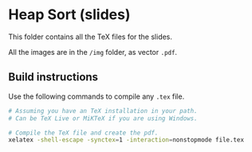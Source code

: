 # Heap Sort (slides)

This folder contains all the TeX files for the slides.

All the images are in the `/img` folder, as vector `.pdf`.

## Build instructions

Use the following commands to compile any `.tex` file.

```bash
# Assuming you have an TeX installation in your path.
# Can be TeX Live or MiKTeX if you are using Windows.

# Compile the TeX file and create the pdf.
xelatex -shell-escape -synctex=1 -interaction=nonstopmode file.tex
```
